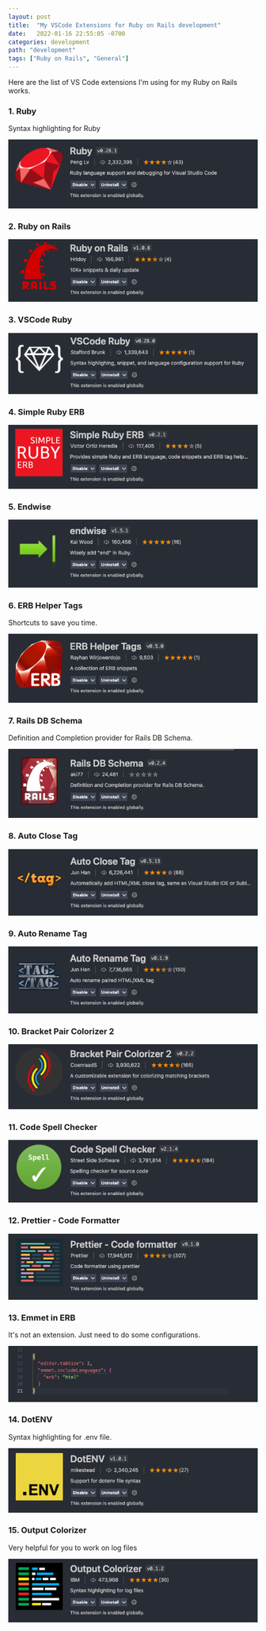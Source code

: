 ```yaml
---
layout: post
title:  "My VSCode Extensions for Ruby on Rails development"
date:   2022-01-16 22:55:05 -0700
categories: development
path: "development"
tags: ["Ruby on Rails", "General"]
---
```


Here are the list of VS Code extensions I'm using for my Ruby on Rails works.

### 1. Ruby

Syntax highlighting for Ruby

![VScode extensions for ruby on rails - Ruby](/uploads/2022/01162255_vscode_extensions_ruby.png "VScode extensions for ruby on rails - Ruby")

### 2. Ruby on Rails

![VScode extensions for ruby on rails - Ruby on Rails](/uploads/2022/01162255_vscode_extensions_ruby_on_rails.png "VScode extensions for ruby on rails - Ruby on Rails")

### 3. VSCode Ruby

![VScode extensions for ruby on rails - VSCode Ruby](/uploads/2022/01162255_vscode_extensions_vscode_ruby.png "VScode extensions for ruby on rails - VSCode Ruby")

### 4. Simple Ruby ERB

![VScode extensions for ruby on rails - Simple Ruby ERB](/uploads/2022/01162255_vscode_extensions_simple_ruby_erb.png "VScode extensions for ruby on rails - Simple Ruby ERB")

### 5. Endwise

![VScode extensions for ruby on rails - Endwise](/uploads/2022/01162255_vscode_extensions_endwise.png "VScode extensions for ruby on rails - Endwise")

### 6. ERB Helper Tags

Shortcuts to save you time.

![VScode extensions for ruby on rails - ERB Helper Tags](/uploads/2022/01162255_vscode_extensions_erb_helper_tags.png "VScode extensions for ruby on rails - ERB Helper Tags")

### 7. Rails DB Schema

Definition and Completion provider for Rails DB Schema.

![VScode extensions for ruby on rails - Rails DB Schema](/uploads/2022/01162255_vscode_extensions_rails_db_schema.png "VScode extensions for ruby on rails - Rails DB Schema")

### 8. Auto Close Tag

![VScode extensions for ruby on rails - Auto Close Tag](/uploads/2022/01162255_vscode_extensions_auto_close_tag.png "VScode extensions for ruby on rails - Auto Close Tag")

### 9. Auto Rename Tag

![VScode extensions for ruby on rails - Auto Rename Tag](/uploads/2022/01162255_vscode_extensions_auto_rename_tag.png "VScode extensions for ruby on rails - Auto Rename Tag")

### 10. Bracket Pair Colorizer 2

![VScode extensions for ruby on rails - Bracket Pair Colorizer 2](/uploads/2022/01162255_vscode_extensions_bracket_pair_colorizer_2.png "VScode extensions for ruby on rails - Bracket Pair Colorizer 2")

### 11. Code Spell Checker

![VScode extensions for ruby on rails - Code Spell Checker](/uploads/2022/01162255_vscode_extensions_code_spell_checker.png "VScode extensions for ruby on rails - Code Spell Checker")

### 12. Prettier - Code Formatter

![VScode extensions for ruby on rails - Prettier Code Formatter](/uploads/2022/01162255_vscode_extensions_prettier_code_formatter.png "VScode extensions for ruby on rails - Prettier Code Formatter")

### 13. Emmet in ERB

It's not an extension. Just need to do some configurations.

![VScode extensions for ruby on rails - Emmet in ERB](/uploads/2022/01162255_vscode_extensions_vscode_emmet_in_erb.png "VScode extensions for ruby on rails - Emmet in ERB")

### 14. DotENV

Syntax highlighting for .env file.

![VScode extensions for ruby on rails - DotENV](/uploads/2022/01162255_vscode_extensions_vscode_dot_env.png "VScode extensions for ruby on rails - DotENV")

### 15. Output Colorizer

Very helpful for you to work on log files

![VScode extensions for ruby on rails - Output Colorizer](/uploads/2022/01162255_vscode_extensions_vscode_output_colorizer.png "VScode extensions for ruby on rails - Output Colorizer")
